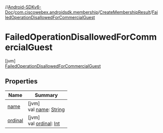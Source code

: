 //[Android-SDKv6-Doc](../../../../index.md)/[com.ciscowebex.androidsdk.membership](../../index.md)/[CreateMembershipResult](../index.md)/[FailedOperationDisallowedForCommercialGuest](index.md)

# FailedOperationDisallowedForCommercialGuest

[jvm]\
[FailedOperationDisallowedForCommercialGuest](index.md)

## Properties

| Name | Summary |
|---|---|
| [name](../../../com.ciscowebex.androidsdk.team/-list-team-membership-result/-bad-request/index.md#-372974862%2FProperties%2F-411797461) | [jvm]<br>val [name](../../../com.ciscowebex.androidsdk.team/-list-team-membership-result/-bad-request/index.md#-372974862%2FProperties%2F-411797461): [String](https://kotlinlang.org/api/latest/jvm/stdlib/kotlin/-string/index.html) |
| [ordinal](../../../com.ciscowebex.androidsdk.team/-list-team-membership-result/-bad-request/index.md#-739389684%2FProperties%2F-411797461) | [jvm]<br>val [ordinal](../../../com.ciscowebex.androidsdk.team/-list-team-membership-result/-bad-request/index.md#-739389684%2FProperties%2F-411797461): [Int](https://kotlinlang.org/api/latest/jvm/stdlib/kotlin/-int/index.html) |
